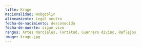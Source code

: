 ```yaml
---
title: Kruge
nacionalidad: Hobgoblin
alineamiento: Legal neutro
fecha-de-nacimiento: desconocida
fecha-de-muerte: sigue vivo
rangos: Artes marciales, Fortitud, Guerrero divino, Reflejos
image: kruge.jpg
---
```


